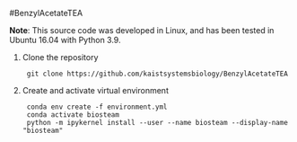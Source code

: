 #BenzylAcetateTEA

**Note**: 
This source code was developed in Linux, and has been tested in Ubuntu 16.04 with Python 3.9.

1. Clone the repository

        git clone https://github.com/kaistsystemsbiology/BenzylAcetateTEA

2. Create and activate virtual environment

        conda env create -f environment.yml
        conda activate biosteam
        python -m ipykernel install --user --name biosteam --display-name "biosteam"
            
